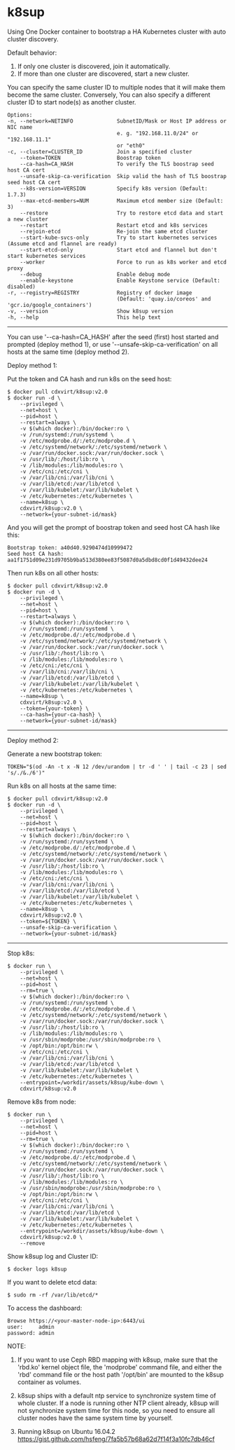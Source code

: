 # k8sup

Using One Docker container to bootstrap a HA Kubernetes cluster with auto cluster discovery.

Default behavior:
1. If only one cluster is discovered, join it automatically.
2. If more than one cluster are discovered, start a new cluster.

You can specify the same cluster ID to multiple nodes that it will make them become the same cluster. Conversely, You can also specify a different cluster ID to start node(s) as another cluster.

```
Options:
-n, --network=NETINFO              SubnetID/Mask or Host IP address or NIC name
                                   e. g. "192.168.11.0/24" or "192.168.11.1"
                                   or "eth0"
-c, --cluster=CLUSTER_ID           Join a specified cluster
    --token=TOKEN                  Boostrap token
    --ca-hash=CA_HASH              To verify the TLS boostrap seed host CA cert
    --unsafe-skip-ca-verification  Skip valid the hash of TLS boostrap seed host CA cert
    --k8s-version=VERSION          Specify k8s version (Default: 1.7.3)
    --max-etcd-members=NUM         Maximum etcd member size (Default: 3)
    --restore                      Try to restore etcd data and start a new cluster
    --restart                      Restart etcd and k8s services
    --rejoin-etcd                  Re-join the same etcd cluster
    --start-kube-svcs-only         Try to start kubernetes services (Assume etcd and flannel are ready)
    --start-etcd-only              Start etcd and flannel but don't start kubernetes services
    --worker                       Force to run as k8s worker and etcd proxy
    --debug                        Enable debug mode
    --enable-keystone              Enable Keystone service (Default: disabled)
-r, --registry=REGISTRY            Registry of docker image
                                   (Default: 'quay.io/coreos' and 'gcr.io/google_containers')
-v, --version                      Show k8sup version
-h, --help                         This help text
```

---

You can use '--ca-hash=CA_HASH' after the seed (first) host started and prompted (deploy method 1), or use '--unsafe-skip-ca-verification' on all hosts at the same time (deploy method 2).

Deploy method 1:

Put the token and CA hash and run k8s on the seed host:
```
$ docker pull cdxvirt/k8sup:v2.0
$ docker run -d \
    --privileged \
    --net=host \
    --pid=host \
    --restart=always \
    -v $(which docker):/bin/docker:ro \
    -v /run/systemd:/run/systemd \
    -v /etc/modprobe.d/:/etc/modprobe.d \
    -v /etc/systemd/network/:/etc/systemd/network \
    -v /var/run/docker.sock:/var/run/docker.sock \
    -v /usr/lib/:/host/lib:ro \
    -v /lib/modules:/lib/modules:ro \
    -v /etc/cni:/etc/cni \
    -v /var/lib/cni:/var/lib/cni \
    -v /var/lib/etcd:/var/lib/etcd \
    -v /var/lib/kubelet:/var/lib/kubelet \
    -v /etc/kubernetes:/etc/kubernetes \
    --name=k8sup \
    cdxvirt/k8sup:v2.0 \
    --network={your-subnet-id/mask}
```
And you will get the prompt of boostrap token and seed host CA hash like this:
```
Bootstrap token: a40d40.9290474d10999472
Seed host CA hash: aa1f1751d09e231d9705b9ba513d380ee83f5087d0a5dbd8cd0f1d49432dee24
```

Then run k8s on all other hosts:
```
$ docker pull cdxvirt/k8sup:v2.0
$ docker run -d \
    --privileged \
    --net=host \
    --pid=host \
    --restart=always \
    -v $(which docker):/bin/docker:ro \
    -v /run/systemd:/run/systemd \
    -v /etc/modprobe.d/:/etc/modprobe.d \
    -v /etc/systemd/network/:/etc/systemd/network \
    -v /var/run/docker.sock:/var/run/docker.sock \
    -v /usr/lib/:/host/lib:ro \
    -v /lib/modules:/lib/modules:ro \
    -v /etc/cni:/etc/cni \
    -v /var/lib/cni:/var/lib/cni \
    -v /var/lib/etcd:/var/lib/etcd \
    -v /var/lib/kubelet:/var/lib/kubelet \
    -v /etc/kubernetes:/etc/kubernetes \
    --name=k8sup \
    cdxvirt/k8sup:v2.0 \
    --token={your-token} \
    --ca-hash={your-ca-hash} \
    --network={your-subnet-id/mask}
```

---

Deploy method 2:

Generate a new bootstrap token:
```
TOKEN="$(od -An -t x -N 12 /dev/urandom | tr -d ' ' | tail -c 23 | sed 's/./&./6')"
```

Run k8s on all hosts at the same time:
```
$ docker pull cdxvirt/k8sup:v2.0
$ docker run -d \
    --privileged \
    --net=host \
    --pid=host \
    --restart=always \
    -v $(which docker):/bin/docker:ro \
    -v /run/systemd:/run/systemd \
    -v /etc/modprobe.d/:/etc/modprobe.d \
    -v /etc/systemd/network/:/etc/systemd/network \
    -v /var/run/docker.sock:/var/run/docker.sock \
    -v /usr/lib/:/host/lib:ro \
    -v /lib/modules:/lib/modules:ro \
    -v /etc/cni:/etc/cni \
    -v /var/lib/cni:/var/lib/cni \
    -v /var/lib/etcd:/var/lib/etcd \
    -v /var/lib/kubelet:/var/lib/kubelet \
    -v /etc/kubernetes:/etc/kubernetes \
    --name=k8sup \
    cdxvirt/k8sup:v2.0 \
    --token=${TOKEN} \
    --unsafe-skip-ca-verification \
    --network={your-subnet-id/mask}
```

---

Stop k8s:
```
$ docker run \
    --privileged \
    --net=host \
    --pid=host \
    --rm=true \
    -v $(which docker):/bin/docker:ro \
    -v /run/systemd:/run/systemd \
    -v /etc/modprobe.d/:/etc/modprobe.d \
    -v /etc/systemd/network/:/etc/systemd/network \
    -v /var/run/docker.sock:/var/run/docker.sock \
    -v /usr/lib/:/host/lib:ro \
    -v /lib/modules:/lib/modules:ro \
    -v /usr/sbin/modprobe:/usr/sbin/modprobe:ro \
    -v /opt/bin:/opt/bin:rw \
    -v /etc/cni:/etc/cni \
    -v /var/lib/cni:/var/lib/cni \
    -v /var/lib/etcd:/var/lib/etcd \
    -v /var/lib/kubelet:/var/lib/kubelet \
    -v /etc/kubernetes:/etc/kubernetes \
    --entrypoint=/workdir/assets/k8sup/kube-down \
    cdxvirt/k8sup:v2.0
```

Remove k8s from node:
```
$ docker run \
    --privileged \
    --net=host \
    --pid=host \
    --rm=true \
    -v $(which docker):/bin/docker:ro \
    -v /run/systemd:/run/systemd \
    -v /etc/modprobe.d/:/etc/modprobe.d \
    -v /etc/systemd/network/:/etc/systemd/network \
    -v /var/run/docker.sock:/var/run/docker.sock \
    -v /usr/lib/:/host/lib:ro \
    -v /lib/modules:/lib/modules:ro \
    -v /usr/sbin/modprobe:/usr/sbin/modprobe:ro \
    -v /opt/bin:/opt/bin:rw \
    -v /etc/cni:/etc/cni \
    -v /var/lib/cni:/var/lib/cni \
    -v /var/lib/etcd:/var/lib/etcd \
    -v /var/lib/kubelet:/var/lib/kubelet \
    -v /etc/kubernetes:/etc/kubernetes \
    --entrypoint=/workdir/assets/k8sup/kube-down \
    cdxvirt/k8sup:v2.0 \
    --remove
```

Show k8sup log and Cluster ID:
```
$ docker logs k8sup
```

If you want to delete etcd data:
```
$ sudo rm -rf /var/lib/etcd/*
```

To access the dashboard:
```
Browse https://<your-master-node-ip>:6443/ui
user:     admin
password: admin
```

NOTE:

1. If you want to use Ceph RBD mapping with k8sup, make sure that the 'rbd.ko' kernel object file, the 'modprobe' command file, and either the 'rbd' command file or the host path '/opt/bin' are mounted to the k8sup container as volumes.

2. k8sup ships with a default ntp service to synchronize system time of whole cluster. If a node is running other NTP client already, k8sup will not synchronize system time for this node, so you need to ensure all cluster nodes have the same system time by yourself.

3. Running k8sup on Ubuntu 16.04.2 <br /> https://gist.github.com/hsfeng/7fa5b57b68a62d7f14f3a10fc7db46cf <br />
